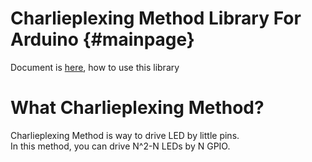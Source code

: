 Charlieplexing Method Library For Arduino {#mainpage}
==============
Document is [here](https://woodencaliper.github.io/Charlieplexing/), how to use this library
# What Charlieplexing Method?
Charlieplexing Method is way to drive LED by little pins.  
In this method, you can drive N^2-N LEDs by N GPIO.

